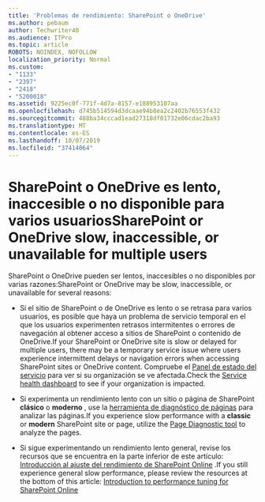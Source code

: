 ```yaml
---
title: 'Problemas de rendimiento: SharePoint o OneDrive'
ms.author: pebaum
author: Techwriter40
ms.audience: ITPro
ms.topic: article
ROBOTS: NOINDEX, NOFOLLOW
localization_priority: Normal
ms.custom:
- "1133"
- "2397"
- "2418"
- "5200018"
ms.assetid: 9225ec0f-771f-4d7a-8157-e188953107aa
ms.openlocfilehash: d745b514594d3dcaae94b8ea2c2402b76553f432
ms.sourcegitcommit: 488ba34cccad1ead27318df01732e06cdac2ba93
ms.translationtype: MT
ms.contentlocale: es-ES
ms.lasthandoff: 10/07/2019
ms.locfileid: "37414064"
---
```

# <a name="sharepoint-or-onedrive-slow-inaccessible-or-unavailable-for-multiple-users"></a><span data-ttu-id="6ec58-102">SharePoint o OneDrive es lento, inaccesible o no disponible para varios usuarios</span><span class="sxs-lookup"><span data-stu-id="6ec58-102">SharePoint or OneDrive slow, inaccessible, or unavailable for multiple users</span></span>

<span data-ttu-id="6ec58-103">SharePoint o OneDrive pueden ser lentos, inaccesibles o no disponibles por varias razones:</span><span class="sxs-lookup"><span data-stu-id="6ec58-103">SharePoint or OneDrive may be slow, inaccessible, or unavailable for several reasons:</span></span>
  
- <span data-ttu-id="6ec58-104">Si el sitio de SharePoint o de OneDrive es lento o se retrasa para varios usuarios, es posible que haya un problema de servicio temporal en el que los usuarios experimenten retrasos intermitentes o errores de navegación al obtener acceso a sitios de SharePoint o contenido de OneDrive.</span><span class="sxs-lookup"><span data-stu-id="6ec58-104">If your SharePoint or OneDrive site is slow or delayed for multiple users, there may be a temporary service issue where users experience intermittent delays or navigation errors when accessing SharePoint sites or OneDrive content.</span></span> <span data-ttu-id="6ec58-105">Compruebe el [Panel de estado del servicio](https://admin.microsoft.com/AdminPortal/Home#/servicehealth) para ver si su organización se ve afectada.</span><span class="sxs-lookup"><span data-stu-id="6ec58-105">Check the [Service health dashboard](https://admin.microsoft.com/AdminPortal/Home#/servicehealth) to see if your organization is impacted.</span></span>
  
- <span data-ttu-id="6ec58-106">Si experimenta un rendimiento lento con un sitio o página de SharePoint **clásico** o **moderno** , use la [herramienta de diagnóstico de páginas](https://aka.ms/perftool) para analizar las páginas.</span><span class="sxs-lookup"><span data-stu-id="6ec58-106">If you experience slow performance with a **classic** or **modern** SharePoint site or page, utilize the [Page Diagnostic tool](https://aka.ms/perftool) to analyze the pages.</span></span>
  
- <span data-ttu-id="6ec58-107">Si sigue experimentando un rendimiento lento general, revise los recursos que se encuentra en la parte inferior de este artículo: [Introducción al ajuste del rendimiento de SharePoint Online](https://go.microsoft.com/fwlink/?linkid=2024334) .</span><span class="sxs-lookup"><span data-stu-id="6ec58-107">If you still experience general slow performance, please review the resources at the bottom of this article: [Introduction to performance tuning for SharePoint Online](https://go.microsoft.com/fwlink/?linkid=2024334)</span></span>
  